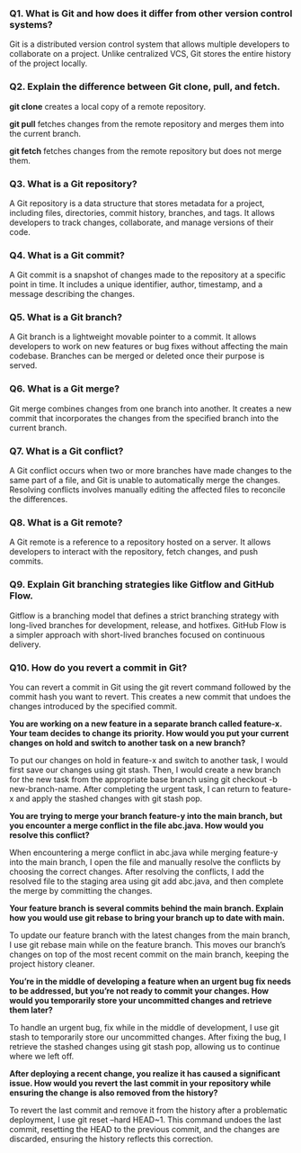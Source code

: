 
### Q1. **What is Git and how does it differ from other version control systems?**

Git is a distributed version control system that allows multiple developers to collaborate on a project. Unlike centralized VCS, Git stores the entire history of the project locally.

### Q2. **Explain the difference between Git clone, pull, and fetch.**

**git clone** creates a local copy of a remote repository. 

**git pull** fetches changes from the remote repository and merges them into the current branch. 

**git fetch** fetches changes from the remote repository but does not merge them.

### Q3. **What is a Git repository?**

A Git repository is a data structure that stores metadata for a project, including files, directories, commit history, branches, and tags. It allows developers to track changes, collaborate, and manage versions of their code.

### Q4. **What is a Git commit?**

A Git commit is a snapshot of changes made to the repository at a specific point in time. It includes a unique identifier, author, timestamp, and a message describing the changes.

### Q5. **What is a Git branch?**

A Git branch is a lightweight movable pointer to a commit. It allows developers to work on new features or bug fixes without affecting the main codebase. Branches can be merged or deleted once their purpose is served.

### Q6. **What is a Git merge?**

Git merge combines changes from one branch into another. It creates a new commit that incorporates the changes from the specified branch into the current branch.

### Q7. **What is a Git conflict?**

A Git conflict occurs when two or more branches have made changes to the same part of a file, and Git is unable to automatically merge the changes. Resolving conflicts involves manually editing the affected files to reconcile the differences.

### Q8. **What is a Git remote?**

A Git remote is a reference to a repository hosted on a server. It allows developers to interact with the repository, fetch changes, and push commits.

### Q9. **Explain Git branching strategies like Gitflow and GitHub Flow.**

Gitflow is a branching model that defines a strict branching strategy with long-lived branches for development, release, and hotfixes. GitHub Flow is a simpler approach with short-lived branches focused on continuous delivery.

### Q10. **How do you revert a commit in Git?**

You can revert a commit in Git using the git revert command followed by the commit hash you want to revert. This creates a new commit that undoes the changes introduced by the specified commit.

**You are working on a new feature in a separate branch called feature-x. Your team decides to change its priority. How would you put your current changes on hold and switch to another task on a new branch?**

To put our changes on hold in feature-x and switch to another task, I would first save our changes using git stash. Then, I would create a new branch for the new task from the appropriate base branch using git checkout -b new-branch-name. After completing the urgent task, I can return to feature-x and apply the stashed changes with git stash pop.

**You are trying to merge your branch feature-y into the main branch, but you encounter a merge conflict in the file abc.java. How would you resolve this conflict?**

When encountering a merge conflict in abc.java while merging feature-y into the main branch, I open the file and manually resolve the conflicts by choosing the correct changes. After resolving the conflicts, I add the resolved file to the staging area using git add abc.java, and then complete the merge by committing the changes.

**Your feature branch is several commits behind the main branch. Explain how you would use git rebase to bring your branch up to date with main.**

To update our feature branch with the latest changes from the main branch, I use git rebase main while on the feature branch. This moves our branch’s changes on top of the most recent commit on the main branch, keeping the project history cleaner.

**You’re in the middle of developing a feature when an urgent bug fix needs to be addressed, but you’re not ready to commit your changes. How would you temporarily store your uncommitted changes and retrieve them later?**

To handle an urgent bug, fix while in the middle of development, I use git stash to temporarily store our uncommitted changes. After fixing the bug, I retrieve the stashed changes using git stash pop, allowing us to continue where we left off.

**After deploying a recent change, you realize it has caused a significant issue. How would you revert the last commit in your repository while ensuring the change is also removed from the history?**

To revert the last commit and remove it from the history after a problematic deployment, I use git reset –hard HEAD~1. This command undoes the last commit, resetting the HEAD to the previous commit, and the changes are discarded, ensuring the history reflects this correction.
